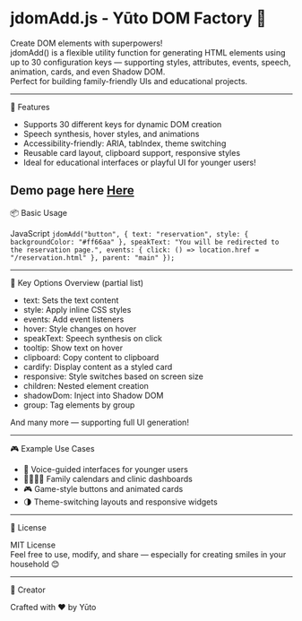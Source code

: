 # jdomAdd.js - Yūto DOM Factory 🌟
Create DOM elements with superpowers!  
jdomAdd() is a flexible utility function for generating HTML elements using up to 30 configuration keys — supporting styles, attributes, events, speech, animation, cards, and even Shadow DOM.  
Perfect for building family-friendly UIs and educational projects.

---

🚀 Features

- Supports 30 different keys for dynamic DOM creation
- Speech synthesis, hover styles, and animations
- Accessibility-friendly: ARIA, tabIndex, theme switching
- Reusable card layout, clipboard support, responsive styles
- Ideal for educational interfaces or playful UI for younger users!

Demo page here
[Here](https://ytaka500491.github.io/jdomadd/pages/demopage.html)
---

📦 Basic Usage

JavaScript
`
jdomAdd("button", {
  text: "reservation",
  style: { backgroundColor: "#ff66aa" },
  speakText: "You will be redirected to the reservation page.",
  events: { click: () => location.href = "/reservation.html" },
  parent: "main"
});
`

---

🧩 Key Options Overview (partial list)

- text: Sets the text content  
- style: Apply inline CSS styles  
- events: Add event listeners  
- hover: Style changes on hover  
- speakText: Speech synthesis on click  
- tooltip: Show text on hover  
- clipboard: Copy content to clipboard  
- cardify: Display content as a styled card  
- responsive: Style switches based on screen size  
- children: Nested element creation  
- shadowDom: Inject into Shadow DOM  
- group: Tag elements by group  

And many more — supporting full UI generation!

---

🎮 Example Use Cases

- 🧒 Voice-guided interfaces for younger users  
- 👨‍👩‍👧‍👦 Family calendars and clinic dashboards  
- 🎮 Game-style buttons and animated cards  
- 🌗 Theme-switching layouts and responsive widgets

---

📁 License

MIT License  
Feel free to use, modify, and share — especially for creating smiles in your household 😊

---

📝 Creator

Crafted with ❤️ by Yūto  
